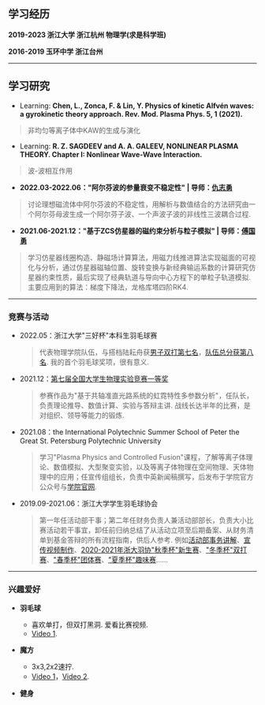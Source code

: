 
<!--You can use the [editor on GitHub](https://github.com/Kexun-S/skx.github.io/edit/gh-pages/index.md) to maintain and preview the content for your website in Markdown files.

Whenever you commit to this repository, GitHub Pages will run [Jekyll](https://jekyllrb.com/) to rebuild the pages in your site, from the content in your Markdown files.
-->

## 学习经历

**2019-2023 浙江大学 浙江杭州 物理学(求是科学班)**

**2016-2019 玉环中学 浙江台州**

***

## 学习研究

+ Learning:  **Chen, L., Zonca, F. & Lin, Y. Physics of kinetic Alfvén waves: a gyrokinetic theory approach. Rev. Mod. Plasma Phys. 5, 1 (2021).**
> 非均匀等离子体中KAW的生成与演化

+ Learning:  **R. Z. SAGDEEV and A. A. GALEEV, NONLINEAR PLASMA THEORY. Chapter I: Nonlinear Wave-Wave Interaction.**
> 波-波相互作用

+ **2022.03-2022.06："阿尔芬波的参量衰变不稳定性"  | 导师：[仇志勇](https://person.zju.edu.cn/zhiyong)**
> 讨论理想磁流体中阿尔芬波的不稳定性，用解析与数值结合的方法研究由一个阿尔芬母波生成一个阿尔芬子波、一个声波子波的非线性三波耦合过程.

+ **2021.06-2021.12："基于ZCS仿星器的磁约束分析与粒子模拟"  | 导师：[傅国勇](https://person.zju.edu.cn/gyfu)**
> 学习仿星器线圈构造、静磁场计算算法，用磁力线推进算法实现磁面的可视化与分析，通过仿星器磁轴位置、旋转变换与新经典输运系数的计算研究仿星器约束性质，最后实现了经典轨道与导向中心方程下的单粒子轨道模拟. 主要应用到的算法：梯度下降法，龙格库塔四阶RK4.

***

### 竞赛与活动

+ 2022.05：浙江大学"三好杯"本科生羽毛球赛  
  > 代表物理学院队伍，与搭档陆耘舟获[男子双打第七名](https://mp.weixin.qq.com/s/5MXqAAU2VfWMeZQtuuIeBQ)，[队伍总分获第八名](https://mp.weixin.qq.com/s/zANIu5eBpIxpdwD-kLp-HA). 我的首个羽毛球奖项，很有意义.

+ 2021.12：[第七届全国大学生物理实验竞赛一等奖](http://wlsycx.moocollege.com/)     
  > 参赛作品为"基于共轴准直光路系统的虹霓特性多参数分析"，任队长，负责理论推导、数值计算、实验与答辩主讲. 战线长达半年的比赛，是对组织、领导等能力的锻炼.

+ 2021.08：the International Polytechnic Summer School of Peter the Great St. Petersburg Polytechnic University  
  > 学习"Plasma Physics and Controlled Fusion"课程，了解等离子体理论、数值模拟、大型聚变实验，以及等离子体物理在空间物理、天体物理中的应用；任宣传组组长，负责中英新闻稿撰写，后发布于学院官方公众号与[学院官网](http://physics.zju.edu.cn/2021/0816/c39060a2415159/page.htm).

+ 2019.09-2021.06：浙江大学学生羽毛球协会  
  > 第一年任活动部干事；第二年任财务负责人兼活动部部长，负责大小比赛活动若干事宜，卸任前归纳总结了从活动立项至后期备案、从财务清单到基金答辩的所有流程指南，供后人参考.
  > 例如[活动部事务讲解](https://www.bilibili.com/video/BV1Uy4y167Zd?share_source=copy_web)、[宣传视频制作](https://www.bilibili.com/video/BV17K4y1Z7sd?share_source=copy_web)、[2020-2021年浙大羽协"秋季杯"新生赛](https://mp.weixin.qq.com/s/kiPYSukOzIjN3pML6V20Hw)、["冬季杯"双打赛](https://mp.weixin.qq.com/s/_CTKX8mlmw2uOPi7g53dpw)、["春季杯"团体赛](https://mp.weixin.qq.com/s/QLGGSuIXNk4uKIioCXunfg)、["夏季杯"趣味赛](https://mp.weixin.qq.com/s/DXT_I5EfFoJR3V0Rbb-Icg)……

***

### 兴趣爱好

+ **羽毛球**  
  - 喜欢单打，但双打黑洞. 爱看比赛视频.
  - [Video 1](https://www.bilibili.com/video/BV1br4y1v7Mf?share_source=copy_web).

+ **魔方**  
  - 3x3,2x2速拧.
  - [Video 1](https://www.bilibili.com/video/BV1Up4y1D7bq?share_source=copy_web)，[Video 2](https://www.bilibili.com/video/BV1yK411n7LW?share_source=copy_web).

+ **健身**

<!--
+ ~~**高尔夫球**~~
  - ~~[早期练七号铁视频](https://www.bilibili.com/video/BV1Dv411r7ji?share_source=copy_web)~~.
-->

<!--
```markdown
Syntax highlighted code block

# Header 1
## Header 2
### Header 3

- Bulleted
- List

1. Numbered
2. List

**Bold** and _Italic_ and `Code` text

[Link](url) and ![Image](src)
```
-->
<!--
For more details see [Basic writing and formatting syntax](https://docs.github.com/en/github/writing-on-github/getting-started-with-writing-and-formatting-on-github/basic-writing-and-formatting-syntax).

### Jekyll Themes

Your Pages site will use the layout and styles from the Jekyll theme you have selected in your [repository settings](https://github.com/Kexun-S/skx.github.io/settings/pages). The name of this theme is saved in the Jekyll `_config.yml` configuration file.

### Support or Contact

Having trouble with Pages? Check out our [documentation](https://docs.github.com/categories/github-pages-basics/) or [contact support](https://support.github.com/contact) and we’ll help you sort it out.
-->
